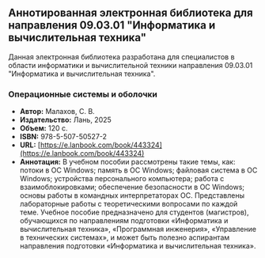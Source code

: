 ## Аннотированная электронная библиотека для направления 09.03.01 "Информатика и вычислительная техника"

Данная электронная библиотека разработана для специалистов в области информатики и вычислительной техники направления 09.03.01 "Информатика и вычислительная техника".

### Операционные системы и оболочки

*   **Автор:** Малахов, С. В.
*   **Издательство:** Лань, 2025
*   **Объем:** 120 с.
*   **ISBN:** 978-5-507-50527-2
*   **URL:** [https://e.lanbook.com/book/443324](https://e.lanbook.com/book/443324)
*   **Аннотация:** В учебном пособии рассмотрены такие темы, как: потоки в ОС Windows; память в ОС Windows; файловая система в ОС Windows; устройства персонального компьютера; работа с взаимоблокировками; обеспечение безопасности в ОС Windows; основы работы в командных интерпретаторах ОС. Представлены лабораторные работы с теоретическими вопросами по каждой теме. Учебное пособие предназначено для студентов (магистров), обучающихся по направлениям подготовки «Информатика и вычислительная техника», «Программная инженерия», «Управление в технических системах», и может быть полезно аспирантам направления подготовки «Информатика и вычислительная техника».
